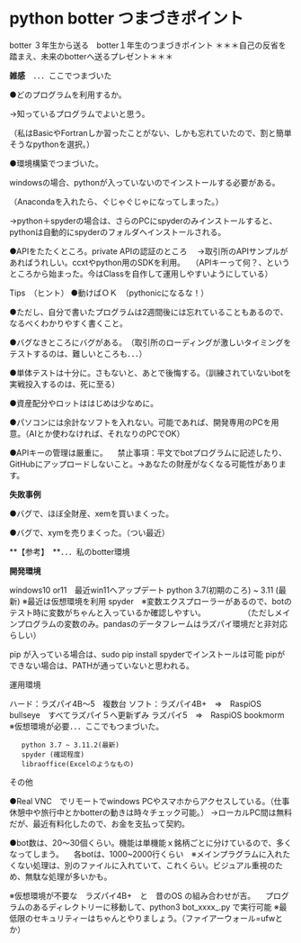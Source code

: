 # python botter つまづきポイント
botter ３年生から送る　botter１年生のつまづきポイント
＊＊＊自己の反省を踏まえ、未来のbotterへ送るプレゼント＊＊＊

**雑感**　．．．ここでつまづいた

●どのプログラムを利用するか。

→知っているプログラムでよいと思う。

（私はBasicやFortranしか習ったことがない、しかも忘れていたので、割と簡単そうなpythonを選択。）

●環境構築でつまづいた。

 windowsの場合、pythonが入っていないのでインストールする必要がある。

（Anacondaを入れたら、ぐじゃぐじゃになってしまった。）

→python＋spyderの場合は、さらのPCにspyderのみインストールすると、pythonは自動的にspyderのフォルダへインストールされる。

●APIをたたくところ。private APIの認証のところ
　→取引所のAPIサンプルがあればうれしい。ccxtやpython用のSDKを利用。
　（APIキーって何？、というところから始まった。今はClassを自作して運用しやすいようにしている）



Tips　（ヒント）
●動けばＯＫ　（pythonicになるな！）

●ただし、自分で書いたプログラムは2週間後には忘れていることもあるので、なるべくわかりやすく書くこと。

●バグなきところにバグがある。　（取引所のローディングが激しいタイミングをテストするのは、難しいところも．．．）

●単体テストは十分に。さもないと、あとで後悔する。（訓練されていないbotを実戦投入するのは、死に至る）

●資産配分やロットははじめは少なめに。

●パソコンには余計なソフトを入れない。可能であれば、開発専用のPCを用意。（AIとか使わなければ、それなりのPCでOK）

●APIキーの管理は厳重に。
　禁止事項：平文でbotプログラムに記述したり、GitHubにアップロードしないこと。→あなたの財産がなくなる可能性があります。

**失敗事例**

●バグで、ほぼ全財産、xemを買いまくった。

●バグで、xymを売りまくった。（つい最近）





**【参考】　**．．．私のbotter環境

**開発環境**

windows10 or11　最近win11へアップデート
python 3.7(初期のころ) ~ 3.11 (最新) ※最近は仮想環境を利用
spyder　※変数エクスプローラーがあるので、botのテスト時に変数がちゃんと入っているか確認しやすい。
　　　　　（ただしメインプログラムの変数のみ。pandasのデータフレームはラズパイ環境だと非対応らしい）

pip が入っている場合は、sudo pip install spyderでインストールは可能
pipができない場合は、PATHが通っていないと思われる。


運用環境

ハード：ラズパイ4B～5　複数台
ソフト：ラズパイ4B+　=>　RaspiOS bullseye　すべてラズパイ５へ更新ずみ
       ラズパイ5　=>　RaspiOS bookmorm　※仮想環境が必要．．．ここでもつまづいた。

       python 3.7 ~ 3.11.2(最新) 
       spyder (確認程度)
       libraoffice(Excelのようなもの)



その他

●Real VNC　でリモートでwindows PCやスマホからアクセスしている。（仕事休憩中や旅行中とかbotterの動きは時々チェック可能。）
→ローカルPC間は無料だが、最近有料化したので、お金を支払って契約。

●bot数は、20～30個くらい。機能は単機能ｘ銘柄ごとに分けているので、多くなってしまう。
　各botは、1000~2000行くらい　※メインプラグラムに入れたくない処理は、別のファイルに入れていて、これくらい。ビジュアル重視のため、無駄な処理が多いかも。

※仮想環境が不要な　ラズパイ4B+　と　昔のOS の組み合わせが吉。
　プログラムのあるディレクトリーに移動して、python3 bot_xxxx_.py で実行可能
※最低限のセキュリティーはちゃんとやりましょう。（ファイアーウォール=ufwとか） 
       
